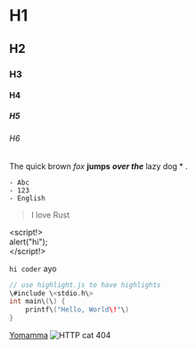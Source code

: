 # H1
## H2
### H3
#### H4
##### H5
###### H6
The quick
brown
*fox*
**jumps**
***over the*** lazy dog \* .

	- Abc
	- 123
	- English

> I love Rust

<script!> \
alert\("hi"\); \
</script!>

`hi coder` ayo
```c
// use highlight.js to have highlights
\#include \<stdio.h\>
int main\(\) {
	printf\("Hello, World\!"\)
}
```

[Yomamma](https://yourmom.zip)
![HTTP cat 404](https://http.cat/404)
